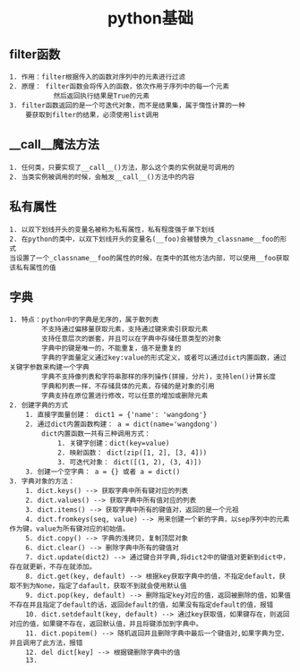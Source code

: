 # <center>python基础</center>
## filter函数
	1. 作用：filter根据传入的函数对序列中的元素进行过滤
	2. 原理： filter函数会将传入的函数，依次作用于序列中的每一个元素
			   然后返回执行结果是True的元素
	3. filter函数返回的是一个可迭代对象，而不是结果集，属于惰性计算的一种
		要获取到filter的结果，必须使用list调用
		
## __call__魔法方法
	1. 任何类，只要实现了__call__()方法，那么这个类的实例就是可调用的
	2. 当类实例被调用的时候，会触发__call__()方法中的内容
## 私有属性
	1. 以双下划线开头的变量名被称为私有属性，私有程度强于单下划线
	2. 在python的类中，以双下划线开头的变量名(__foo)会被替换为_classname__foo的形式
	当设置了一个_classname__foo的属性的时候，在类中的其他方法内部，可以使用__foo获取该私有属性的值
	
## 字典
	1. 特点：python中的字典是无序的，属于散列表
			不支持通过偏移量获取元素，支持通过键来索引获取元素
			支持任意层次的嵌套，并且可以在字典中存储任意类型的对象
			字典中的键是唯一的，不能重复，值不是重复的
			字典的字面量定义通过key:value的形式定义，或者可以通过dict内置函数，通过关键字参数来构建一个字典
			字典不支持像列表和字符串那样的序列操作(拼接，分片)，支持len()计算长度
			字典和列表一样，不存储具体的元素，存储的是对象的引用
			字典支持在原位置进行修改，可以任意的增加或删除元素
	2. 创建字典的方式
		1. 直接字面量创建： dict1 = {'name': 'wangdong'}
		2. 通过dict内置函数构建： a = dict(name='wangdong')
			dict内置函数一共有三种调用方式：
				1. 关键字创建：dict(key=value)
				2. 映射函数： dict(zip([1, 2], [3, 4]))
				3. 可迭代对象： dict([(1, 2), (3, 4)])
		3. 创建一个空字典： a = {} 或者 a = dict() 
	3. 字典对象的方法：
		1. dict.keys() --> 获取字典中所有键对应的列表
		2. dict.values() --> 获取字典中所有值对应的列表
		3. dict.items() --> 获取字典中所有的键值对，返回的是一个元祖
		4. dict.fromkeys(seq, value) --> 用来创建一个新的字典，以sep序列中的元素作为键，value为所有键对应的初始值。
		5. dict.copy() --> 字典的浅拷贝，复制顶层对象
		6. dict.clear() --> 删除字典中所有的键值对
		7. dict.update(dict2) --> 通过键合并字典,将dict2中的键值对更新到dict中，存在就更新，不存在就添加。
		8. dict.get(key, default) --> 根据key获取字典中的值，不指定default，获取不到为None，指定了dafault，获取不到就会使用默认值
		9. dict.pop(key, default) --> 删除指定key对应的值，返回被删除的值，如果值不存在并且指定了default的话，返回default的值，如果没有指定default的值，报错
		10. dict.setdefault(key, default) --> 通过key获取值，如果键存在，则返回对应的值，如果键不存在，返回默认值，并且将键添加到字典中。
		11. dict.popitem() --> 随机返回并且删除字典中最后一个键值对,如果字典为空，并且调用了此方法，报错
		12. del dict[key] --> 根据键删除字典中的值
		13. 